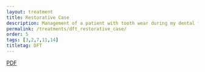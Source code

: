 ```yaml
---
layout: treatment
title: Restorative Case
description: Management of a patient with tooth wear during my dental foundation training.
permalink: /treatments/dft_restorative_case/
order: 5
tags: [3,2,7,11,14]
titletag: DFT
---
```




<p class="d-block d-sm-none pb-4">
<a href="/assets/restorative.pdf">
<i class="fa-3x fas fa-file-pdf"></i> PDF
</a>
</p>

<object data="/assets/restorative.pdf" width="100%" height="1000" type='application/pdf' class="d-none d-sm-block" />
